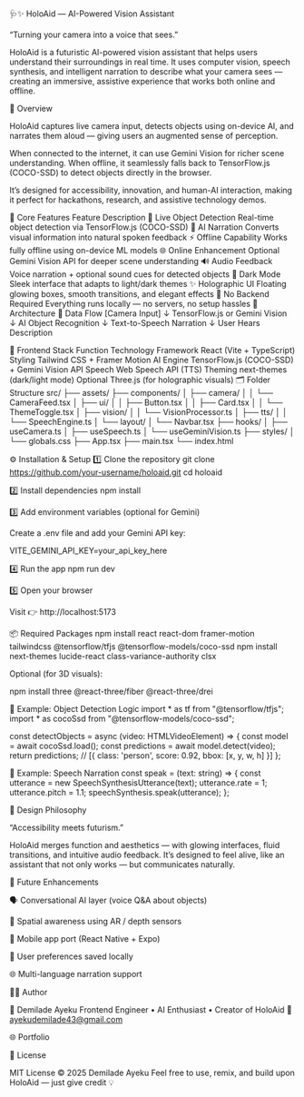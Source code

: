 🩺✨ HoloAid — AI-Powered Vision Assistant

“Turning your camera into a voice that sees.”

HoloAid is a futuristic AI-powered vision assistant that helps users understand their surroundings in real time.
It uses computer vision, speech synthesis, and intelligent narration to describe what your camera sees — creating an immersive, assistive experience that works both online and offline.

🚀 Overview

HoloAid captures live camera input, detects objects using on-device AI, and narrates them aloud — giving users an augmented sense of perception.

When connected to the internet, it can use Gemini Vision for richer scene understanding.
When offline, it seamlessly falls back to TensorFlow.js (COCO-SSD) to detect objects directly in the browser.

It’s designed for accessibility, innovation, and human-AI interaction, making it perfect for hackathons, research, and assistive technology demos.

🧠 Core Features
Feature	Description
🎥 Live Object Detection	Real-time object detection via TensorFlow.js (COCO-SSD)
🧩 AI Narration	Converts visual information into natural spoken feedback
⚡ Offline Capability	Works fully offline using on-device ML models
🌐 Online Enhancement	Optional Gemini Vision API for deeper scene understanding
🔊 Audio Feedback	Voice narration + optional sound cues for detected objects
🌙 Dark Mode	Sleek interface that adapts to light/dark themes
✨ Holographic UI	Floating glowing boxes, smooth transitions, and elegant effects
🧱 No Backend Required	Everything runs locally — no servers, no setup hassles
🧩 Architecture
🧭 Data Flow
[Camera Input]
      ↓
TensorFlow.js or Gemini Vision
      ↓
AI Object Recognition
      ↓
Text-to-Speech Narration
      ↓
User Hears Description

🧱 Frontend Stack
Function	Technology
Framework	React (Vite + TypeScript)
Styling	Tailwind CSS + Framer Motion
AI Engine	TensorFlow.js (COCO-SSD) + Gemini Vision API
Speech	Web Speech API (TTS)
Theming	next-themes (dark/light mode)
Optional	Three.js (for holographic visuals)
🗂️ Folder Structure
src/
├── assets/
├── components/
│   ├── camera/
│   │   └── CameraFeed.tsx
│   ├── ui/
│   │   ├── Button.tsx
│   │   ├── Card.tsx
│   │   └── ThemeToggle.tsx
│   ├── vision/
│   │   └── VisionProcessor.ts
│   ├── tts/
│   │   └── SpeechEngine.ts
│   └── layout/
│       └── Navbar.tsx
├── hooks/
│   ├── useCamera.ts
│   ├── useSpeech.ts
│   └── useGeminiVision.ts
├── styles/
│   └── globals.css
├── App.tsx
├── main.tsx
└── index.html

⚙️ Installation & Setup
1️⃣ Clone the repository
git clone https://github.com/your-username/holoaid.git
cd holoaid

2️⃣ Install dependencies
npm install

3️⃣ Add environment variables (optional for Gemini)

Create a .env file and add your Gemini API key:

VITE_GEMINI_API_KEY=your_api_key_here

4️⃣ Run the app
npm run dev

5️⃣ Open your browser

Visit 👉 http://localhost:5173

📦 Required Packages
npm install react react-dom framer-motion tailwindcss @tensorflow/tfjs @tensorflow-models/coco-ssd
npm install next-themes lucide-react class-variance-authority clsx


Optional (for 3D visuals):

npm install three @react-three/fiber @react-three/drei

🧩 Example: Object Detection Logic
import * as tf from "@tensorflow/tfjs";
import * as cocoSsd from "@tensorflow-models/coco-ssd";

const detectObjects = async (video: HTMLVideoElement) => {
  const model = await cocoSsd.load();
  const predictions = await model.detect(video);
  return predictions; // [{ class: 'person', score: 0.92, bbox: [x, y, w, h] }]
};

💬 Example: Speech Narration
const speak = (text: string) => {
  const utterance = new SpeechSynthesisUtterance(text);
  utterance.rate = 1;
  utterance.pitch = 1.1;
  speechSynthesis.speak(utterance);
};

🎨 Design Philosophy

“Accessibility meets futurism.”

HoloAid merges function and aesthetics — with glowing interfaces, fluid transitions, and intuitive audio feedback.
It’s designed to feel alive, like an assistant that not only works — but communicates naturally.

🧭 Future Enhancements

🗣️ Conversational AI layer (voice Q&A about objects)

📍 Spatial awareness using AR / depth sensors

🧱 Mobile app port (React Native + Expo)

🔐 User preferences saved locally

🌐 Multi-language narration support

🧑‍💻 Author

👤 Demilade Ayeku
Frontend Engineer • AI Enthusiast • Creator of HoloAid
📧 ayekudemilade43@gmail.com

🌐 Portfolio

🏁 License

MIT License © 2025 Demilade Ayeku
Feel free to use, remix, and build upon HoloAid — just give credit 💡
